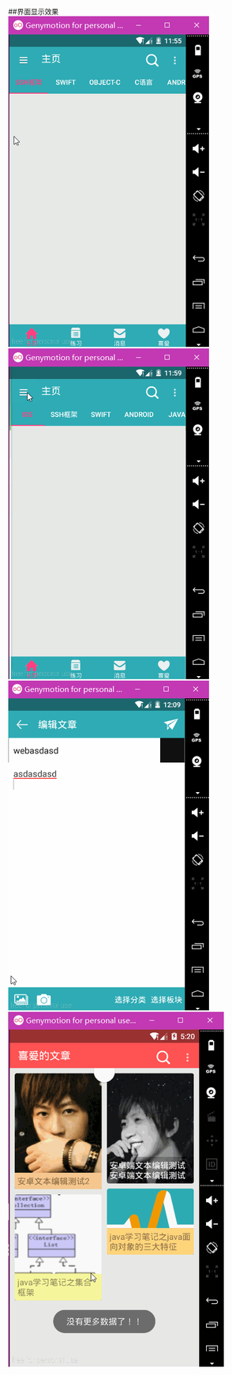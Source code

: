 ##界面显示效果
![界面效果一](https://github.com/yuqibiao/InterviewHelper_version2.0/blob/master/123.gif) 
![界面效果二](https://github.com/yuqibiao/InterviewHelper_version2.0/blob/master/2.gif)
![界面效果三](https://github.com/yuqibiao/InterviewHelper_version2.0/blob/master/3.gif)
![界面效果三](https://github.com/yuqibiao/InterviewHelper_version2.0/blob/master/4.gif)

